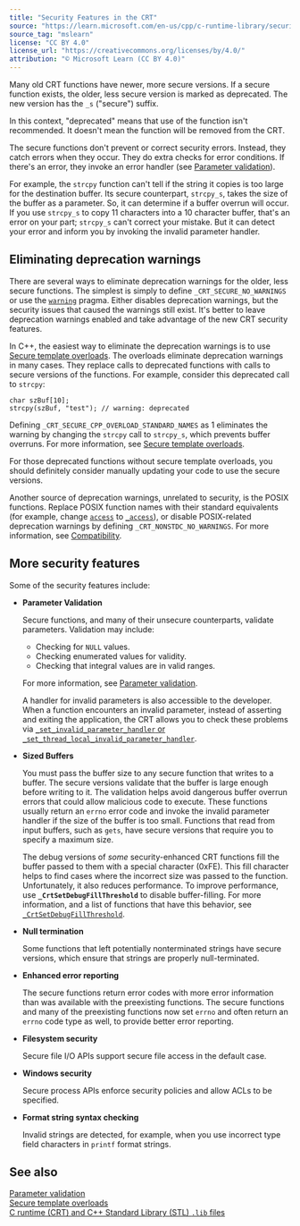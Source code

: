 ```yaml
---
title: "Security Features in the CRT"
source: "https://learn.microsoft.com/en-us/cpp/c-runtime-library/security-features-in-the-crt?view=msvc-170"
source_tag: "mslearn"
license: "CC BY 4.0"
license_url: "https://creativecommons.org/licenses/by/4.0/"
attribution: "© Microsoft Learn (CC BY 4.0)"
---
```

Many old CRT functions have newer, more secure versions. If a secure function exists, the older, less secure version is marked as deprecated. The new version has the `_s` ("secure") suffix.

In this context, "deprecated" means that use of the function isn't recommended. It doesn't mean the function will be removed from the CRT.

The secure functions don't prevent or correct security errors. Instead, they catch errors when they occur. They do extra checks for error conditions. If there's an error, they invoke an error handler (see [Parameter validation](https://learn.microsoft.com/en-us/cpp/c-runtime-library/parameter-validation?view=msvc-170)).

For example, the `strcpy` function can't tell if the string it copies is too large for the destination buffer. Its secure counterpart, `strcpy_s`, takes the size of the buffer as a parameter. So, it can determine if a buffer overrun will occur. If you use `strcpy_s` to copy 11 characters into a 10 character buffer, that's an error on your part; `strcpy_s` can't correct your mistake. But it can detect your error and inform you by invoking the invalid parameter handler.

## Eliminating deprecation warnings

There are several ways to eliminate deprecation warnings for the older, less secure functions. The simplest is simply to define `_CRT_SECURE_NO_WARNINGS` or use the [`warning`](https://learn.microsoft.com/en-us/cpp/preprocessor/warning?view=msvc-170) pragma. Either disables deprecation warnings, but the security issues that caused the warnings still exist. It's better to leave deprecation warnings enabled and take advantage of the new CRT security features.

In C++, the easiest way to eliminate the deprecation warnings is to use [Secure template overloads](https://learn.microsoft.com/en-us/cpp/c-runtime-library/secure-template-overloads?view=msvc-170). The overloads eliminate deprecation warnings in many cases. They replace calls to deprecated functions with calls to secure versions of the functions. For example, consider this deprecated call to `strcpy`:

```
char szBuf[10];
strcpy(szBuf, "test"); // warning: deprecated
```

Defining `_CRT_SECURE_CPP_OVERLOAD_STANDARD_NAMES` as 1 eliminates the warning by changing the `strcpy` call to `strcpy_s`, which prevents buffer overruns. For more information, see [Secure template overloads](https://learn.microsoft.com/en-us/cpp/c-runtime-library/secure-template-overloads?view=msvc-170).

For those deprecated functions without secure template overloads, you should definitely consider manually updating your code to use the secure versions.

Another source of deprecation warnings, unrelated to security, is the POSIX functions. Replace POSIX function names with their standard equivalents (for example, change [`access`](https://learn.microsoft.com/en-us/cpp/c-runtime-library/reference/access-crt?view=msvc-170) to [`_access`](https://learn.microsoft.com/en-us/cpp/c-runtime-library/reference/access-waccess?view=msvc-170)), or disable POSIX-related deprecation warnings by defining `_CRT_NONSTDC_NO_WARNINGS`. For more information, see [Compatibility](https://learn.microsoft.com/en-us/cpp/c-runtime-library/compatibility?view=msvc-170).

## More security features

Some of the security features include:

*   **Parameter Validation**
    
    Secure functions, and many of their unsecure counterparts, validate parameters. Validation may include:
    
    *   Checking for `NULL` values.
    *   Checking enumerated values for validity.
    *   Checking that integral values are in valid ranges.
    
    For more information, see [Parameter validation](https://learn.microsoft.com/en-us/cpp/c-runtime-library/parameter-validation?view=msvc-170).
    
    A handler for invalid parameters is also accessible to the developer. When a function encounters an invalid parameter, instead of asserting and exiting the application, the CRT allows you to check these problems via [`_set_invalid_parameter_handler` or `_set_thread_local_invalid_parameter_handler`](https://learn.microsoft.com/en-us/cpp/c-runtime-library/reference/set-invalid-parameter-handler-set-thread-local-invalid-parameter-handler?view=msvc-170).
    
*   **Sized Buffers**
    
    You must pass the buffer size to any secure function that writes to a buffer. The secure versions validate that the buffer is large enough before writing to it. The validation helps avoid dangerous buffer overrun errors that could allow malicious code to execute. These functions usually return an `errno` error code and invoke the invalid parameter handler if the size of the buffer is too small. Functions that read from input buffers, such as `gets`, have secure versions that require you to specify a maximum size.
    
    The debug versions of _some_ security-enhanced CRT functions fill the buffer passed to them with a special character (0xFE). This fill character helps to find cases where the incorrect size was passed to the function. Unfortunately, it also reduces performance. To improve performance, use **`_CrtSetDebugFillThreshold`** to disable buffer-filling. For more information, and a list of functions that have this behavior, see [`_CrtSetDebugFillThreshold`](https://learn.microsoft.com/en-us/cpp/c-runtime-library/reference/crtsetdebugfillthreshold?view=msvc-170).
    
*   **Null termination**
    
    Some functions that left potentially nonterminated strings have secure versions, which ensure that strings are properly null-terminated.
    
*   **Enhanced error reporting**
    
    The secure functions return error codes with more error information than was available with the preexisting functions. The secure functions and many of the preexisting functions now set `errno` and often return an `errno` code type as well, to provide better error reporting.
    
*   **Filesystem security**
    
    Secure file I/O APIs support secure file access in the default case.
    
*   **Windows security**
    
    Secure process APIs enforce security policies and allow ACLs to be specified.
    
*   **Format string syntax checking**
    
    Invalid strings are detected, for example, when you use incorrect type field characters in `printf` format strings.
    

## See also

[Parameter validation](https://learn.microsoft.com/en-us/cpp/c-runtime-library/parameter-validation?view=msvc-170)  
[Secure template overloads](https://learn.microsoft.com/en-us/cpp/c-runtime-library/secure-template-overloads?view=msvc-170)  
[C runtime (CRT) and C++ Standard Library (STL) `.lib` files](https://learn.microsoft.com/en-us/cpp/c-runtime-library/crt-library-features?view=msvc-170)